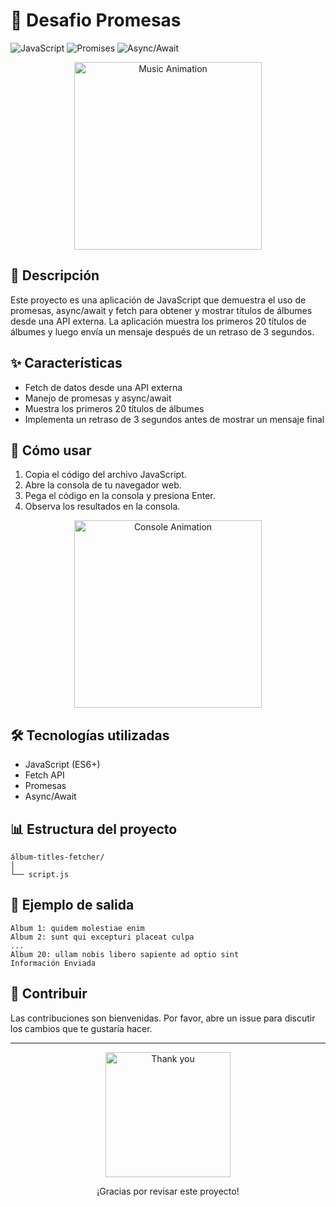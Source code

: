 # 🎵 Desafio Promesas

![JavaScript](https://img.shields.io/badge/javascript-%23323330.svg?style=for-the-badge&logo=javascript&logoColor=%23F7DF1E)
![Promises](https://img.shields.io/badge/promises-%23B7178C.svg?style=for-the-badge&logo=javascript&logoColor=white)
![Async/Await](https://img.shields.io/badge/async%2Fawait-%23000000.svg?style=for-the-badge&logo=javascript&logoColor=white)

<p align="center">
  <img src="https://media.giphy.com/media/13FrpeVH09Zrb2/giphy.gif" alt="Music Animation" width="300">
</p>

## 📌 Descripción

Este proyecto es una aplicación de JavaScript que demuestra el uso de promesas, async/await y fetch para obtener y mostrar títulos de álbumes desde una API externa. La aplicación muestra los primeros 20 títulos de álbumes y luego envía un mensaje después de un retraso de 3 segundos.

## ✨ Características

- Fetch de datos desde una API externa
- Manejo de promesas y async/await
- Muestra los primeros 20 títulos de álbumes
- Implementa un retraso de 3 segundos antes de mostrar un mensaje final

## 🚀 Cómo usar

1. Copia el código del archivo JavaScript.
2. Abre la consola de tu navegador web.
3. Pega el código en la consola y presiona Enter.
4. Observa los resultados en la consola.

<p align="center">
  <img src="https://media.giphy.com/media/QUmpqPoJ886Iw/giphy.gif" alt="Console Animation" width="300">
</p>

## 🛠️ Tecnologías utilizadas

- JavaScript (ES6+)
- Fetch API
- Promesas
- Async/Await

## 📊 Estructura del proyecto

```
álbum-titles-fetcher/
│
└── script.js
```

## 📝 Ejemplo de salida

```
Album 1: quidem molestiae enim
Album 2: sunt qui excepturi placeat culpa
...
Album 20: ullam nobis libero sapiente ad optio sint
Información Enviada
```

## 👥 Contribuir

Las contribuciones son bienvenidas. Por favor, abre un issue para discutir los cambios que te gustaría hacer.

---

<p align="center">
  <img src="https://media.giphy.com/media/3oKIPnAiaMCws8nOsE/giphy.gif" alt="Thank you" width="200">
</p>

<p align="center">
  ¡Gracias por revisar este proyecto!
</p>